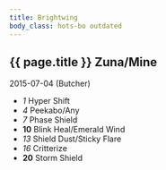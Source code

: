 ```yaml
---
title: Brightwing
body_class: hots-bo outdated
---
```


## {{ page.title }} Zuna/Mine
2015-07-04 (Butcher)

-   _1_  Hyper Shift
-   _4_  Peekabo/Any
-   _7_  Phase Shield
- __10__ Blink Heal/Emerald Wind
-  _13_  Shield Dust/Sticky Flare
-  _16_  Critterize
- __20__ Storm Shield
